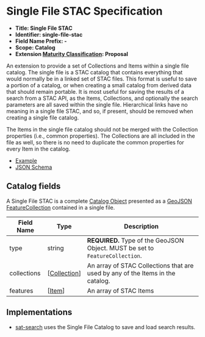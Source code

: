 # Single File STAC Specification

- **Title: Single File STAC**
- **Identifier: single-file-stac**
- **Field Name Prefix: -**
- **Scope: Catalog**
- **Extension [Maturity Classification](../README.md#extension-maturity): Proposal**

An extension to provide a set of Collections and Items within a single file catalog. The single file is a STAC catalog that contains everything that would normally be in a linked set of STAC files. This format is useful to save a portion of a catalog, or when creating a small catalog from derived data that should remain portable. It is most useful for saving the results of a search from a STAC API, as the Items, Collections, and optionally the search parameters are all saved within the single file. Hierarchical links have no meaning in a single file STAC, and so, if present, should be removed when creating a single file catalog.

The Items in the single file catalog should not be merged with the Collection properties (i.e., common properties). The Collections are all included in the file as well, so there is no need to duplicate the common properties for every Item in the catalog.

- [Example](examples/example-search.json)
- [JSON Schema](json-schema/schema.json)

## Catalog fields

A Single File STAC is a complete [Catalog Object](../../catalog-spec/catalog-spec.md) presented as a [GeoJSON FeatureCollection](https://tools.ietf.org/html/rfc7946#section-3.3) contained in a single file.

| Field Name         | Type   | Description                                                  |
| ------------------ | ------ | ------------------------------------------------------------ |
| type               | string | **REQUIRED.** Type of the GeoJSON Object. MUST be set to `FeatureCollection`. |
| collections | \[[Collection](../../collection-spec/collection-spec.md#collection-fields)] | An array of STAC Collections that are used by any of the Items in the catalog. |
| features    | \[[Item](../../item-spec/item-spec.md#item-fields)] | An array of STAC Items |

## Implementations

- [sat-search](https://github.com/sat-utils/sat-search) uses the Single File Catalog to save and load search results.

